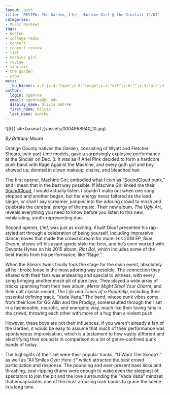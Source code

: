 ```yaml
---
layout: post
title: 'REVIEW: The Garden, L1ef, Machine Girl @ the Sinclair 12/03'
categories:
- Music Reviews
tags:
- boston
- college radio
- concert
- concert review
- l1ef
- machine girl
- review
- sinclair
- the garden
- wtbu
meta:
  _bu_banner: a:7:{s:4:"type";s:5:"image";s:3:"url";s:0:"";s:3:"alt";s:0:"";s:7:"post_id";s:0:"";s:4:"html";s:0:"";s:8:"position";s:12:"contentWidth";s:7:"caption";s:0:"";}
author:
  login: ogehrke
  email: ogehrke@bu.edu
  display_name: Olivia Gehrke
  first_name: Olivia
  last_name: Gehrke
---
```

![]({{ site.baseurl }}/assets/0004968940_10.jpg)

_By Brittany Moura_

Orange County natives the Garden, consisting of Wyatt and Fletcher Shears, twin part-time models, gave a surprisingly explosive performance at the Sinclair on Dec. 3. It was as if Ariel Pink decided to form a hardcore punk band with Rage Against the Machine, and every goth girl and boy showed up, donned in clown makeup, chains, and bleached hair.

The first opener, Machine Girl, embodied what I coin as “SoundCloud punk,” and I mean that in the best way possible. If Machine Girl linked me their [SoundCloud](https://soundcloud.com/machine-girl), I would actually listen. I couldn’t make out when one song stopped and another began, but the energy never faltered as the lead singer, or shall I say screamer, jumped into the adoring crowd to mosh and celebrate the cerebral energy of the music. Their new album, _The Ugly Art_, reveals everything you need to know before you listen to this new, exhilarating, youth-representing duo.

Second opener, L1ef, was just as exciting. Khalif Diouf presented his rap-styled art through a celebration of being yourself, including impressive dance moves that made the crowd scream for more. His 2018 EP, _Blue Dream_, shows off his avant-garde style the best, and he’s even worked with Devonte Hynes on his 2015 album, _Riot Boi_, which includes some of the best tracks from his performance, like “Rage.”

When the Shears twins finally took the stage for the main event, absolutely all hell broke loose in the most adoring way possible. The connection they shared with their fans was endearing and special to witness, with every song bringing another mosh pit of pure love. They played a wide array of tracks spanning from their new album, _Mirror Might Steal Your Charm_, and their cult classic record, _The Life and Times of a Paperclip_, including their essential defining track, “Vada Vada.” The band, whose punk vibes come from their love for GG Allin and the Prodigy, somersaulted through their set in a fashionable, neurotic, and energetic way, much like their loving fans in the crowd, throwing each other with more of a hug than a violent push.

However, these boys are not their influences. If you weren’t already a fan of the Garden, it would be easy to assume that much of their performance was spontaneous improvisation, which is a testament to how vastly different and electrifying their sound is in comparison to a lot of genre-confined punk bands of today.

The highlights of their set were their popular tracks, “U Want The Scoop?,” as well as “All Smiles Over Here :)” which attracted the best crowd participation and response. The pounding and ever-present bass licks and thrashing, soul-ripping drums were enough to wake even the sleepiest of spectators to join the pit and the love surrounding the “Vada Vada” mindset that encapsulates one of the most arousing rock bands to grace the scene in a long time.